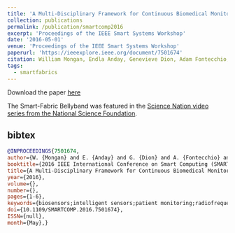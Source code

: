 ```yaml
---
title: 'A Multi-Disciplinary Framework for Continuous Biomedical Monitoring Using Low-Power Passive RFID-based Wireless Wearable Sensors'
collection: publications
permalink: /publication/smartcomp2016
excerpt: 'Proceedings of the IEEE Smart Systems Workshop'
date: '2016-05-01'
venue: 'Proceedings of the IEEE Smart Systems Workshop'
paperurl: 'https://ieeexplore.ieee.org/document/7501674'
citation: William Mongan, Endla Anday, Genevieve Dion, Adam Fontecchio, Tim Kurzweg, Yuqiao Liu, Owen Montgomery, Ilhaan Rasheed, Cem Sahin, Shrenik Vora, and Kapil Dandekar. A Multi-Disciplinary Framework for Continuous Biomedical Monitoring Using Low-Power Passive RFID-based Wireless Wearable Sensors.  Proceedings of the IEEE Smart Systems Workshop, May, 2016.
tags: 
  - smartfabrics
---
```

Download the paper [here](http://shrenikvora.com/Shrenik_Vora_Smartsys.pdf)

The Smart-Fabric Bellyband was featured in the [Science Nation video series from the National Science Foundation](/posts/2016/09/sciencenation).

## bibtex
```bibtex
@INPROCEEDINGS{7501674,
author={W. {Mongan} and E. {Anday} and G. {Dion} and A. {Fontecchio} and K. {Joyce} and T. {Kurzweg} and Y. {Liu} and O. {Montgomery} and I. {Rasheed} and C. {Sahin} and S. {Vora} and K. {Dandekar}},
booktitle={2016 IEEE International Conference on Smart Computing (SMARTCOMP)},
title={A Multi-Disciplinary Framework for Continuous Biomedical Monitoring Using Low-Power Passive RFID-Based Wireless Wearable Sensors},
year={2016},
volume={},
number={},
pages={1-6},
keywords={biosensors;intelligent sensors;patient monitoring;radiofrequency identification;wearable antennas;wireless sensor networks;multidisciplinary framework;continuous biomedical monitoring;low-power passive RFID-based wireless wearable sensors;radio frequency identification;knit fabric strain gauge assembly;conductive thread;fabric antenna;powerless smart-garment device;RFID technology;RFID biosensors;biofeedback monitoring;antenna modeling;signal processing;machine learning;noisy wireless signal;HIPAA-compliant data storage;electronic health records systems;Radiofrequency identification;Monitoring;Biomedical monitoring;Clothing;Fabrics;Biosensors},
doi={10.1109/SMARTCOMP.2016.7501674},
ISSN={null},
month={May},}
```